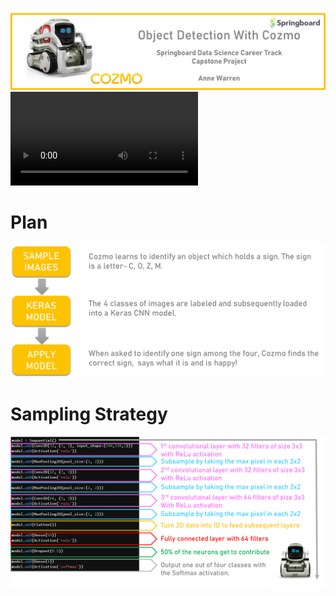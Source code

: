 ![](04_Documentation/Images/cozmoppt.png)
![Watch this intro from Cozmo](https://user-images.githubusercontent.com/68656802/116004638-41730a80-a5c9-11eb-9c07-291fdd2ff7bb.mp4)
<br>

# Plan


![](04_Documentation/Images/plan.png)
<br>

# Sampling Strategy


![](04_Documentation/Images/modeldetailed.png)
